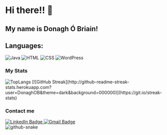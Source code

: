 # Hi there!! 👋
## My name is Donagh Ó Briain!

<!--
**DonaghOB/DonaghOB** is a ✨ _special_ ✨ repository because its `README.md` (this file) appears on your GitHub profile.

Here are some ideas to get you started:

-🔭 I’m currently working on ...
- 🌱 I’m currently learning ...
- 👯 I’m looking to collaborate on ...
- 🤔 I’m looking for help with ...
- 💬 Ask me about ...
- 📫 How to reach me: ...
- 😄 Pronouns: ...
- ⚡ Fun fact: ...
-->
## Languages:
<div>
  <img alt="Java" src="https://img.shields.io/badge/java-%23ED8B00.svg?style=for-the-badge&logo=openjdk&logoColor=white"/>
  <img alt="HTML" src="https://img.shields.io/badge/HTML5-E34F26?style=for-the-badge&logo=html5&logoColor=white"/>
  <img alt="CSS" src="https://img.shields.io/badge/CSS3-1572B6?style=for-the-badge&logo=css3&logoColor=white"/>
  <img alt="WordPress" src="https://img.shields.io/badge/Wordpress-21759B?style=for-the-badge&logo=wordpress&logoColor=white"/>
</div>

### My Stats
<picture>
  <source media="(prefers-color-scheme: dark)" srcset="https://github-readme-stats.vercel.app/api/top-langs/?username=DonaghOB&layout=compact&theme=vision-friendly-dark" />
  <img alt="TopLangs" src="https://github-readme-stats.vercel.app/api/top-langs/?username=DonaghOB&layout=compact&theme=default#gh-light-mode-only" />
</picture>
[![GitHub Streak](http://github-readme-streak-stats.herokuapp.com?user=DonaghOB&theme=dark&background=000000)](https://git.io/streak-stats)

### Contact me
<div id="badges">
  <a href="https://www.linkedin.com/in/donagh-%C3%B3-briain-8629a5294"/>
    <img alt="LinkedIn Badge" src="https://img.shields.io/badge/LinkedIn-blue?style=for-the-badge&logo=linkedin&logoColor=white"/>
  </a>
  <a href="mailto:donaghobriain5@gmail.com">
    <img alt="Gmail Badge" src="https://img.shields.io/badge/Gmail-EA4335.svg?style=for-the-badge&logo=Gmail&logoColor=white"/>
  </a>
</div>

<picture>
  <source media="(prefers-color-scheme: dark)" srcset="https://raw.githubusercontent.com/DonaghOB/DonaghOB/output/github-contribution-grid-snake-dark.svg" />
  <source media="(prefers-color-scheme: light)" srcset="https://raw.githubusercontent.com/DonaghOB/DonaghOB/output/github-contribution-grid-snake.svg" />
  <img alt="github-snake" src="github-snake.svg" />
</picture>
